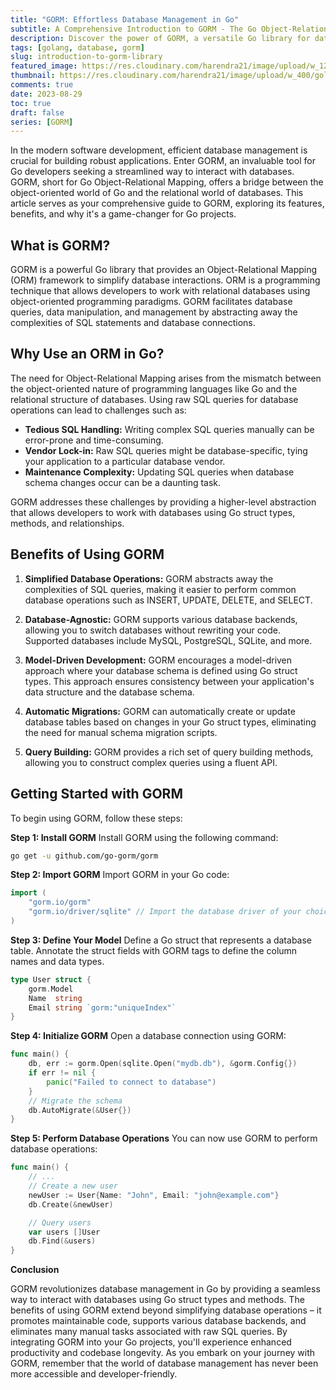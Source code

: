 ```yaml
---
title: "GORM: Effortless Database Management in Go"
subtitle: A Comprehensive Introduction to GORM - The Go Object-Relational Mapping Library
description: Discover the power of GORM, a versatile Go library for database management. Learn why using an ORM like GORM can simplify your Go projects.
tags: [golang, database, gorm]
slug: introduction-to-gorm-library
featured_image: https://res.cloudinary.com/harendra21/image/upload/w_1200/golangwithexample/learn-gorm_yqoeio.png
thumbnail: https://res.cloudinary.com/harendra21/image/upload/w_400/golangwithexample/learn-gorm_yqoeio.png
comments: true
date: 2023-08-29
toc: true
draft: false
series: [GORM]
---
```


In the modern software development, efficient database management is crucial for building robust applications. Enter GORM, an invaluable tool for Go developers seeking a streamlined way to interact with databases. GORM, short for Go Object-Relational Mapping, offers a bridge between the object-oriented world of Go and the relational world of databases. This article serves as your comprehensive guide to GORM, exploring its features, benefits, and why it's a game-changer for Go projects.

## What is GORM?

GORM is a powerful Go library that provides an Object-Relational Mapping (ORM) framework to simplify database interactions. ORM is a programming technique that allows developers to work with relational databases using object-oriented programming paradigms. GORM facilitates database queries, data manipulation, and management by abstracting away the complexities of SQL statements and database connections.

## Why Use an ORM in Go?

The need for Object-Relational Mapping arises from the mismatch between the object-oriented nature of programming languages like Go and the relational structure of databases. Using raw SQL queries for database operations can lead to challenges such as:

- **Tedious SQL Handling:** Writing complex SQL queries manually can be error-prone and time-consuming.
- **Vendor Lock-in:** Raw SQL queries might be database-specific, tying your application to a particular database vendor.
- **Maintenance Complexity:** Updating SQL queries when database schema changes occur can be a daunting task.

GORM addresses these challenges by providing a higher-level abstraction that allows developers to work with databases using Go struct types, methods, and relationships.

## Benefits of Using GORM

1. **Simplified Database Operations:**
   GORM abstracts away the complexities of SQL queries, making it easier to perform common database operations such as INSERT, UPDATE, DELETE, and SELECT.

2. **Database-Agnostic:**
   GORM supports various database backends, allowing you to switch databases without rewriting your code. Supported databases include MySQL, PostgreSQL, SQLite, and more.

3. **Model-Driven Development:**
   GORM encourages a model-driven approach where your database schema is defined using Go struct types. This approach ensures consistency between your application's data structure and the database schema.

4. **Automatic Migrations:**
   GORM can automatically create or update database tables based on changes in your Go struct types, eliminating the need for manual schema migration scripts.

5. **Query Building:**
   GORM provides a rich set of query building methods, allowing you to construct complex queries using a fluent API.

## Getting Started with GORM

To begin using GORM, follow these steps:

**Step 1: Install GORM**
Install GORM using the following command:
```bash
go get -u github.com/go-gorm/gorm
```

**Step 2: Import GORM**
Import GORM in your Go code:
```go
import (
    "gorm.io/gorm"
    "gorm.io/driver/sqlite" // Import the database driver of your choice
)
```

**Step 3: Define Your Model**
Define a Go struct that represents a database table. Annotate the struct fields with GORM tags to define the column names and data types.
```go
type User struct {
    gorm.Model
    Name  string
    Email string `gorm:"uniqueIndex"`
}
```

**Step 4: Initialize GORM**
Open a database connection using GORM:
```go
func main() {
    db, err := gorm.Open(sqlite.Open("mydb.db"), &gorm.Config{})
    if err != nil {
        panic("Failed to connect to database")
    }
    // Migrate the schema
    db.AutoMigrate(&User{})
}
```

**Step 5: Perform Database Operations**
You can now use GORM to perform database operations:
```go
func main() {
    // ...
    // Create a new user
    newUser := User{Name: "John", Email: "john@example.com"}
    db.Create(&newUser)

    // Query users
    var users []User
    db.Find(&users)
}
```

**Conclusion**

GORM revolutionizes database management in Go by providing a seamless way to interact with databases using Go struct types and methods. The benefits of using GORM extend beyond simplifying database operations – it promotes maintainable code, supports various database backends, and eliminates many manual tasks associated with raw SQL queries. By integrating GORM into your Go projects, you'll experience enhanced productivity and codebase longevity. As you embark on your journey with GORM, remember that the world of database management has never been more accessible and developer-friendly.